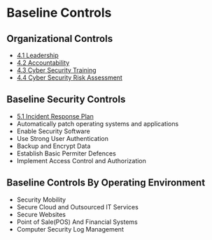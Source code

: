 # Baseline Controls

## Organizational Controls

* [4.1 Leadership](./4-1-leadership.md)
* [4.2 Accountability](./4-2-accountability.md)
* [4.3 Cyber Security Training](./4-3-cybersecurity-training.md)
* [4.4 Cyber Security Risk Assessment](./4-4-cybersecurity-risk-assessment.md)

## Baseline Security Controls

* [5.1 Incident Response Plan](./5-1-incident-response-plan.md)
* Automatically patch operating systems and applications
* Enable Security Software
* Use Strong User Authentication
* Backup and Encrypt Data
* Establish Basic Permiter Defences
* Implement Access Control and Authorization

## Baseline Controls By Operating Environment

* Security Mobility
* Secure Cloud and Outsourced IT Services
* Secure Websites
* Point of Sale(POS) And Financial Systems
* Computer Security Log Management
